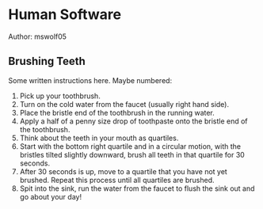 # Human Software

Author: mswolf05

## Brushing Teeth

Some written instructions here. Maybe numbered:

  1. Pick up your toothbrush.
  2. Turn on the cold water from the faucet (usually right hand side).
  3. Place the bristle end of the toothbrush in the running water.
  4. Apply a half of a penny size drop of toothpaste onto the bristle end of the toothbrush.
  5. Think about the teeth in your mouth as quartiles.
  6. Start with the bottom right quartile and in a circular motion, with the bristles tilted slightly downward, brush all teeth in that quartile for 30 seconds.
  7. After 30 seconds is up, move to a quartile that you have not yet brushed. Repeat this process until all quartiles are brushed.
  8. Spit into the sink, run the water from the faucet to flush the sink out and go about your day!
